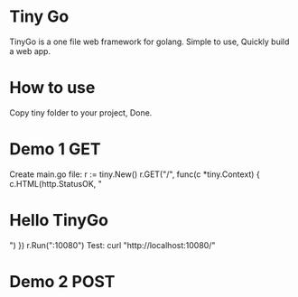 # Tiny Go
TinyGo is a one file web framework for golang.
Simple to use, Quickly build a web app.

# How to use
Copy tiny folder to your project, Done.

# Demo 1 GET
Create main.go file:
	r := tiny.New()
	r.GET("/", func(c *tiny.Context) {
		c.HTML(http.StatusOK, "<h1>Hello TinyGo</h1>")
	})
    r.Run(":10080")
Test: 
curl "http://localhost:10080/"

# Demo 2 POST
